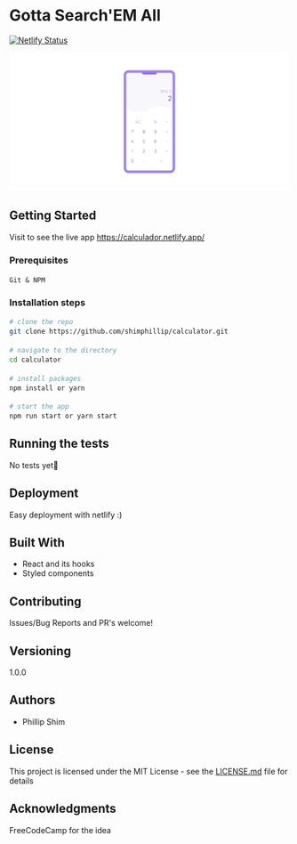 # Gotta Search'EM All

[![Netlify Status](https://api.netlify.com/api/v1/badges/e0677828-efbf-4098-aea6-ad630cf29728/deploy-status)](https://app.netlify.com/sites/zealous-raman-891a28/deploys)

![screenshot](./docs/screenshot.png)

## Getting Started

Visit to see the live app https://calculador.netlify.app/

### Prerequisites

`Git & NPM`

### Installation steps

```zsh
# clone the repo
git clone https://github.com/shimphillip/calculator.git

# navigate to the directory
cd calculator

# install packages
npm install or yarn

# start the app
npm run start or yarn start
```

## Running the tests

No tests yet🙊

## Deployment

Easy deployment with netlify :)

## Built With

- React and its hooks
- Styled components

## Contributing

Issues/Bug Reports and PR's welcome!

## Versioning

1.0.0

## Authors

- Phillip Shim

## License

This project is licensed under the MIT License - see the [LICENSE.md](LICENSE.md) file for details

## Acknowledgments

FreeCodeCamp for the idea
